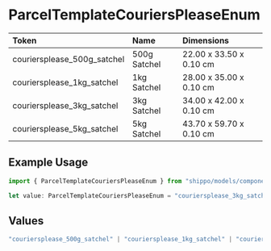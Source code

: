 # ParcelTemplateCouriersPleaseEnum

|Token | Name | Dimensions|
|:---|:---|:---|
| couriersplease_500g_satchel | 500g Satchel | 22.00 x 33.50 x 0.10 cm|
| couriersplease_1kg_satchel | 1kg Satchel | 28.00 x 35.00 x 0.10 cm|
| couriersplease_3kg_satchel | 3kg Satchel | 34.00 x 42.00 x 0.10 cm|
| couriersplease_5kg_satchel | 5kg Satchel | 43.70 x 59.70 x 0.10 cm|


## Example Usage

```typescript
import { ParcelTemplateCouriersPleaseEnum } from "shippo/models/components";

let value: ParcelTemplateCouriersPleaseEnum = "couriersplease_3kg_satchel";
```

## Values

```typescript
"couriersplease_500g_satchel" | "couriersplease_1kg_satchel" | "couriersplease_3kg_satchel" | "couriersplease_5kg_satchel"
```